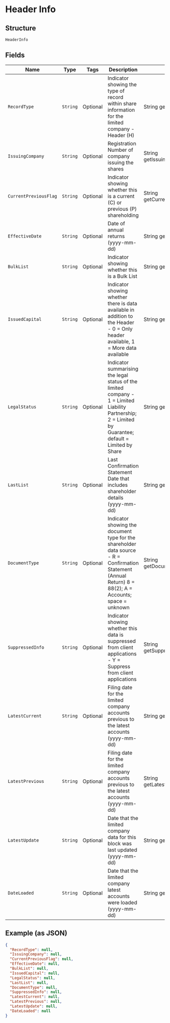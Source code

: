 
# Header Info

## Structure

`HeaderInfo`

## Fields

| Name | Type | Tags | Description | Getter | Setter |
|  --- | --- | --- | --- | --- | --- |
| `RecordType` | `String` | Optional | Indicator showing the type of record within share information for the limited company - Header (H) | String getRecordType() | setRecordType(String recordType) |
| `IssuingCompany` | `String` | Optional | Registration Number of company issuing the shares | String getIssuingCompany() | setIssuingCompany(String issuingCompany) |
| `CurrentPreviousFlag` | `String` | Optional | Indicator showing whether this is a current (C) or previous (P) shareholding | String getCurrentPreviousFlag() | setCurrentPreviousFlag(String currentPreviousFlag) |
| `EffectiveDate` | `String` | Optional | Date of annual returns (yyyy-mm-dd) | String getEffectiveDate() | setEffectiveDate(String effectiveDate) |
| `BulkList` | `String` | Optional | Indicator showing whether this is a Bulk List | String getBulkList() | setBulkList(String bulkList) |
| `IssuedCapital` | `String` | Optional | Indicator showing whether there is data available in addition to the Header - 0 = Only header available, 1 = More data available | String getIssuedCapital() | setIssuedCapital(String issuedCapital) |
| `LegalStatus` | `String` | Optional | Indicator summarising the legal status of the limited company - 1 = Limited Liability Partnership; 2 = Limited by Guarantee; default = Limited by Share | String getLegalStatus() | setLegalStatus(String legalStatus) |
| `LastList` | `String` | Optional | Last Confirmation Statement Date that includes shareholder details (yyyy-mm-dd) | String getLastList() | setLastList(String lastList) |
| `DocumentType` | `String` | Optional | Indicator showing the document type for the shareholder data source - R = Confirmation Statement (Annual Return) 8 = 88(2); A = Accounts; space = unknown | String getDocumentType() | setDocumentType(String documentType) |
| `SuppressedInfo` | `String` | Optional | Indicator showing whether this data is suppressed from client applications - Y = Suppress from client applications | String getSuppressedInfo() | setSuppressedInfo(String suppressedInfo) |
| `LatestCurrent` | `String` | Optional | Filing date for the limited company accounts previous to the latest accounts (yyyy-mm-dd) | String getLatestCurrent() | setLatestCurrent(String latestCurrent) |
| `LatestPrevious` | `String` | Optional | Filing date for the limited company accounts previous to the latest accounts (yyyy-mm-dd) | String getLatestPrevious() | setLatestPrevious(String latestPrevious) |
| `LatestUpdate` | `String` | Optional | Date that the limited company data for this block was last updated (yyyy-mm-dd) | String getLatestUpdate() | setLatestUpdate(String latestUpdate) |
| `DateLoaded` | `String` | Optional | Date that the limited company latest accounts were loaded (yyyy-mm-dd) | String getDateLoaded() | setDateLoaded(String dateLoaded) |

## Example (as JSON)

```json
{
  "RecordType": null,
  "IssuingCompany": null,
  "CurrentPreviousFlag": null,
  "EffectiveDate": null,
  "BulkList": null,
  "IssuedCapital": null,
  "LegalStatus": null,
  "LastList": null,
  "DocumentType": null,
  "SuppressedInfo": null,
  "LatestCurrent": null,
  "LatestPrevious": null,
  "LatestUpdate": null,
  "DateLoaded": null
}
```

